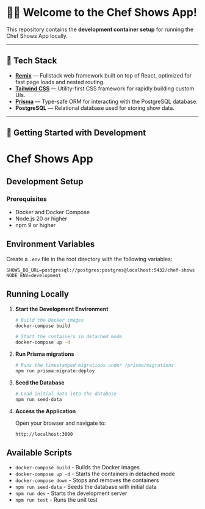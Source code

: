 # 👨‍🍳 Welcome to the Chef Shows App!

This repository contains the **development container setup** for running the Chef Shows App locally.

---

## 🧱 Tech Stack

- [**Remix**](https://remix.run/) — Fullstack web framework built on top of React, optimized for fast page loads and nested routing.
- [**Tailwind CSS**](https://tailwindcss.com/) — Utility-first CSS framework for rapidly building custom UIs.
- [**Prisma**](https://www.prisma.io/) — Type-safe ORM for interacting with the PostgreSQL database.
- **PostgreSQL** — Relational database used for storing show data.

---

## 🚀 Getting Started with Development

# Chef Shows App

## Development Setup

### Prerequisites
- Docker and Docker Compose
- Node.js 20 or higher
- npm 9 or higher

## Environment Variables

Create a `.env` file in the root directory with the following variables:
```env
SHOWS_DB_URL=postgresql://postgres:postgres@localhost:5432/chef-shows
NODE_ENV=development
```

## Running Locally

1. **Start the Development Environment**
   ```bash
   # Build the Docker images
   docker-compose build

   # Start the containers in detached mode
   docker-compose up -d

2. **Run Prisma migrations**
   ```bash
   # Runs the timestamped migrations under /prisma/migrations
   npm run prisma:migrate:deploy
   ```

3. **Seed the Database**
   ```bash
   # Load initial data into the database
   npm run seed-data
   ```

4. **Access the Application**
   
   Open your browser and navigate to:
   ```
   http://localhost:3000
   ```

## Available Scripts

- `docker-compose build` - Builds the Docker images
- `docker-compose up -d` - Starts the containers in detached mode
- `docker-compose down` - Stops and removes the containers
- `npm run seed-data` - Seeds the database with initial data
- `npm run dev` - Starts the development server
- `npm run test` - Runs the unit test



